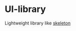 # UI-library
Lightweight library like <a target="_blank" href="https://github.com/dhg/Skeleton">skeleton</a>
